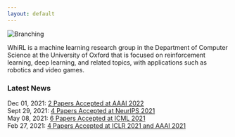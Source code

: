 ```yaml
---
layout: default
---
```


![Branching](https://github.com/oxwhirl/home/blob/master/assets/img/whirl-1.jpg?raw=true)

WhiRL is a machine learning research group in the Department of Computer Science at the University of Oxford that is focused on reinforcement learning, deep learning, and related topics, with applications such as robotics and video games.

### Latest News
Dec 01, 2021: [2 Papers Accepted at AAAI 2022](/pages/news/20211201.html)  
Sept 29, 2021: [4 Papers Accepted at NeurIPS 2021](/pages/news/20210929.html)  
May 08, 2021: [6 Papers Accepted at ICML 2021](/pages/news/20210508.html)  
Feb 27, 2021: [4 Papers Accepted at ICLR 2021 and AAAI 2021](/pages/news/20210227.html)  
